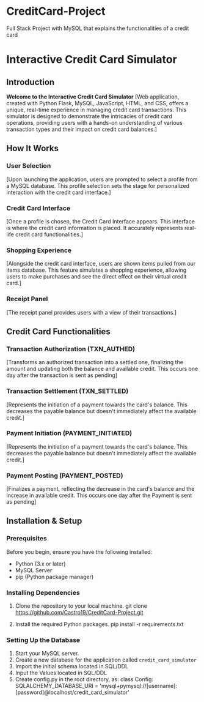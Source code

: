 # CreditCard-Project
 Full Stack Project with MySQL that explains the functionalities of a credit card
# Interactive Credit Card Simulator

## Introduction
**Welcome to the Interactive Credit Card Simulator**
[Web application, created with Python Flask, MySQL, JavaScript, HTML, and CSS, offers a unique, real-time experience in managing credit card transactions. This simulator is designed to demonstrate the intricacies of credit card operations, providing users with a hands-on understanding of various transaction types and their impact on credit card balances.]

## How It Works
### User Selection
[Upon launching the application, users are prompted to select a profile from a MySQL database. This profile selection sets the stage for personalized interaction with the credit card interface.]

### Credit Card Interface
[Once a profile is chosen, the Credit Card Interface appears. This interface is where the credit card information is placed. It accurately represents real-life credit card functionalities.]

### Shopping Experience
[Alongside the credit card interface, users are shown items pulled from our items database. This feature simulates a shopping experience, allowing users to make purchases and see the direct effect on their virtual credit card.]

### Receipt Panel
[The receipt panel provides users with a view of their transactions.]

## Credit Card Functionalities
### Transaction Authorization (TXN_AUTHED)
[Transforms an authorized transaction into a settled one, finalizing the amount and updating both the balance and available credit.
This occurs one day after the transaction is sent as pending]

### Transaction Settlement (TXN_SETTLED)
[Represents the initiation of a payment towards the card's balance. This decreases the payable balance but doesn't immediately affect the available credit.]

### Payment Initiation (PAYMENT_INITIATED)
[Represents the initiation of a payment towards the card's balance. This decreases the payable balance but doesn't immediately affect the available credit.]

### Payment Posting (PAYMENT_POSTED)
[Finalizes a payment, reflecting the decrease in the card's balance and the increase in available credit.
This occurs one day after the Payment  is sent as pending]

## Installation & Setup

### Prerequisites
Before you begin, ensure you have the following installed:
- Python (3.x or later)
- MySQL Server
- pip (Python package manager)

### Installing Dependencies
1. Clone the repository to your local machine.
git clone https://github.com/Castro19/CreditCard-Project.git

2. Install the required Python packages.
pip install -r requirements.txt

### Setting Up the Database
1. Start your MySQL server.
2. Create a new database for the application called `credit_card_simulator`
3. Import the initial schema located in SQL/DDL
4. Input the Values located in SQL/DDL
5. Create config.py in the root directory, as:
class Config:
    SQLALCHEMY_DATABASE_URI = 'mysql+pymysql://[username]:[password]@localhost/credit_card_simulator'


